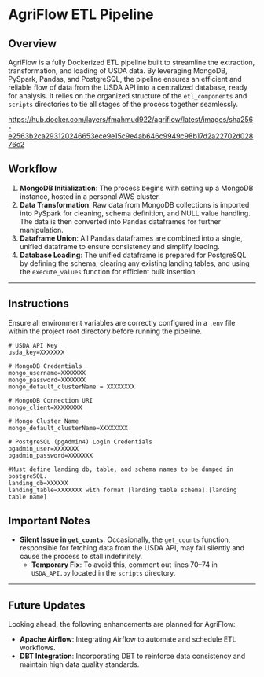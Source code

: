 # AgriFlow ETL Pipeline

## Overview
AgriFlow is a fully Dockerized ETL pipeline built to streamline the extraction, transformation, and loading of USDA data. By leveraging MongoDB, PySpark, Pandas, and PostgreSQL, the pipeline ensures an efficient and reliable flow of data from the USDA API into a centralized database, ready for analysis. It relies on the organized structure of the `etl_components` and `scripts` directories to tie all stages of the process together seamlessly.

https://hub.docker.com/layers/fmahmud922/agriflow/latest/images/sha256-e2563b2ca293120246653ece9e15c9e4ab646c9949c98b17d2a22702d02876c2

## Workflow
1. **MongoDB Initialization**: The process begins with setting up a MongoDB instance, hosted in a personal AWS cluster.
2. **Data Transformation**: Raw data from MongoDB collections is imported into PySpark for cleaning, schema definition, and NULL value handling. The data is then converted into Pandas dataframes for further manipulation.
3. **Dataframe Union**: All Pandas dataframes are combined into a single, unified dataframe to ensure consistency and simplify loading.
4. **Database Loading**: The unified dataframe is prepared for PostgreSQL by defining the schema, clearing any existing landing tables, and using the `execute_values` function for efficient bulk insertion.

---

## Instructions  

Ensure all environment variables are correctly configured in a `.env` file within the project root directory before running the pipeline.    

```env
# USDA API Key  
usda_key=XXXXXXX  

# MongoDB Credentials  
mongo_username=XXXXXXX  
mongo_password=XXXXXXX  
mongo_default_clusterName = XXXXXXXX

# MongoDB Connection URI  
mongo_client=XXXXXXXX  

# Mongo Cluster Name
mongo_default_clusterName=XXXXXXXX

# PostgreSQL (pgAdmin4) Login Credentials  
pgadmin_user=XXXXXXX  
pgadmin_password=XXXXXXX

#Must define landing db, table, and schema names to be dumped in postgreSQL.
landing_db=XXXXXX
landing_table=XXXXXXX with format [landing table schema].[landing table name]
```


## Important Notes
- **Silent Issue in `get_counts`**: Occasionally, the `get_counts` function, responsible for fetching data from the USDA API, may fail silently and cause the process to stall indefinitely.  
  - **Temporary Fix**: To avoid this, comment out lines 70–74 in `USDA_API.py` located in the `scripts` directory.

---

## Future Updates
Looking ahead, the following enhancements are planned for AgriFlow:
- **Apache Airflow**: Integrating Airflow to automate and schedule ETL workflows.
- **DBT Integration**: Incorporating DBT to reinforce data consistency and maintain high data quality standards.
